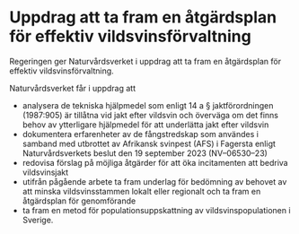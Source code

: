 # Uppdrag att ta fram en åtgärdsplan för effektiv vildsvinsförvaltning

Regeringen ger Naturvårdsverket i uppdrag att ta fram en åtgärdsplan för effektiv vildsvinsförvaltning.

Naturvårdsverket får i uppdrag att

* analysera de tekniska hjälpmedel som enligt 14 a § jaktförordningen
(1987:905) är tillåtna vid jakt efter vildsvin och överväga om det finns
behov av ytterligare hjälpmedel för att underlätta jakt efter vildsvin
* dokumentera erfarenheter av de fångstredskap som användes i samband med utbrottet av Afrikansk svinpest (AFS) i Fagersta enligt
Naturvårdsverkets beslut den 19 september 2023 (NV–06530–23)
* redovisa förslag på möjliga åtgärder för att öka incitamenten att bedriva
vildsvinsjakt
* utifrån pågående arbete ta fram underlag för bedömning av behovet av
att minska vildsvinsstammen lokalt eller regionalt och ta fram en
åtgärdsplan för genomförande
* ta fram en metod för populationsuppskattning av vildsvinspopulationen
i Sverige.
